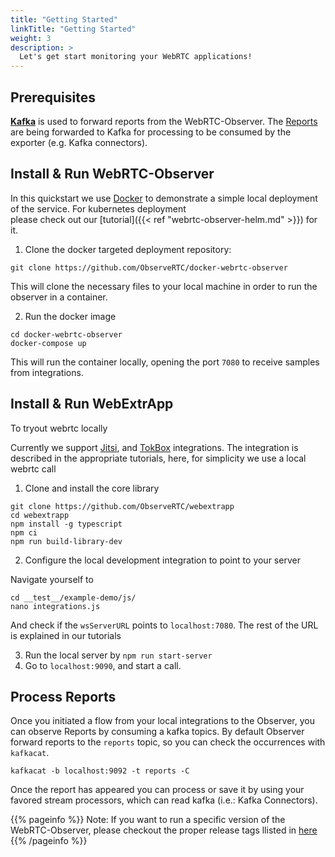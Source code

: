 ```yaml
---
title: "Getting Started"
linkTitle: "Getting Started"
weight: 3
description: >
  Let's get start monitoring your WebRTC applications!
---
```

## Prerequisites

**[Kafka](https://apache.org/kafka)** is used to forward reports from the WebRTC-Observer. 
The [Reports](TODO-Link-to-Reports) are being forwarded to Kafka for processing to be consumed by the exporter (e.g. Kafka connectors).

## Install & Run WebRTC-Observer 

In this quickstart we use [Docker](https://docker.io) to demonstrate a 
simple local deployment of the service. For kubernetes deployment  
please check out our [tutorial]({{< ref "webrtc-observer-helm.md" >}}) for it.

1. Clone the docker targeted deployment repository:
```
git clone https://github.com/ObserveRTC/docker-webrtc-observer
```
This will clone the necessary files to your local machine 
in order to run the observer in a container.

2. Run the docker image
```
cd docker-webrtc-observer
docker-compose up
```
This will run the container locally, 
opening the port `7080` to receive samples from integrations.

## Install & Run WebExtrApp

To tryout webrtc locally

Currently we support [Jitsi](https://jitsi.org), and [TokBox](https://www.vonage.com/communications-apis/video/) integrations. 
The integration is described in the appropriate tutorials, 
here, for simplicity we use a local webrtc call

1. Clone and install the core library
```
git clone https://github.com/ObserveRTC/webextrapp
cd webextrapp 
npm install -g typescript
npm ci 
npm run build-library-dev 
```

2. Configure the local development integration to point to your server 

Navigate yourself to 
```
cd __test__/example-demo/js/
nano integrations.js
```

And check if the `wsServerURL` points to `localhost:7080`. 
The rest of the URL is explained in our tutorials

3. Run the local server by `npm run start-server`
4. Go to `localhost:9090`, and start a call.

## Process Reports

Once you initiated a flow from your local integrations 
to the Observer, you can observe Reports by consuming a kafka topics.
By default Observer forward reports to the `reports` topic, so you 
can check the occurrences with `kafkacat`.

```
kafkacat -b localhost:9092 -t reports -C
```

Once the report has appeared you can process or save it by using your 
favored stream processors, which can read kafka (i.e.: Kafka Connectors).

{{% pageinfo %}}
Note: If you want to run a specific version of the WebRTC-Observer,
please checkout the proper release tags llisted in [here](https://github.com/ObserveRTC/docker-webrtc-observer/releases)
{{% /pageinfo %}}